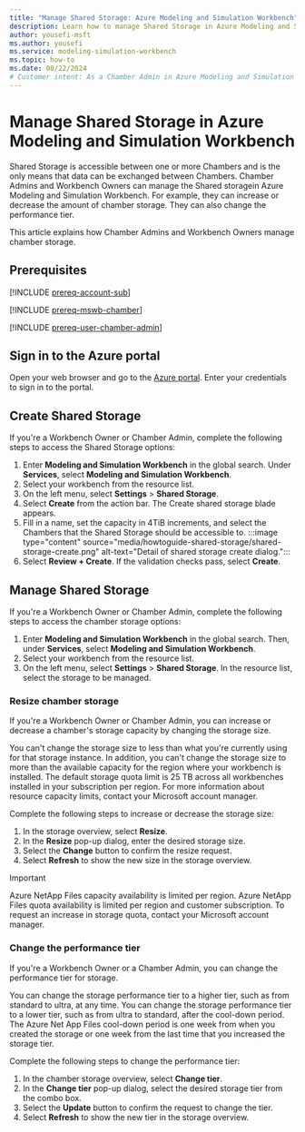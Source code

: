 ```yaml
---
title: "Manage Shared Storage: Azure Modeling and Simulation Workbench"
description: Learn how to manage Shared Storage in Azure Modeling and Simulation Workbench.
author: yousefi-msft
ms.author: yousefi
ms.service: modeling-simulation-workbench
ms.topic: how-to
ms.date: 08/22/2024
# Customer intent: As a Chamber Admin in Azure Modeling and Simulation Workbench, I want to manage shared storage.
---
```


# Manage Shared Storage in Azure Modeling and Simulation Workbench

Shared Storage is accessible between one or more Chambers and is the only means that data can be exchanged between Chambers.  Chamber Admins and Workbench Owners can manage the Shared storagein Azure Modeling and Simulation Workbench. For example, they can increase or decrease the amount of chamber storage. They can also change the performance tier.  

This article explains how Chamber Admins and Workbench Owners manage chamber storage.

## Prerequisites

[!INCLUDE [prereq-account-sub](includes/prereq/prereq-account-sub.md)]

[!INCLUDE [prereq-mswb-chamber](includes/prereq/prereq-mswb-chamber.md)]

[!INCLUDE [prereq-user-chamber-admin](includes/prereq/prereq-user-chamber-admin.md)]

## Sign in to the Azure portal

Open your web browser and go to the [Azure portal](https://portal.azure.com/). Enter your credentials to sign in to the portal.

## Create Shared Storage

If you're a Workbench Owner or Chamber Admin, complete the following steps to access the Shared Storage options:

1. Enter **Modeling and Simulation Workbench** in the global search. Under **Services**, select **Modeling and Simulation Workbench**.
1. Select your workbench from the resource list.
1. On the left menu, select **Settings** > **Shared Storage**.
1. Select **Create** from the action bar. The Create shared storage blade appears.
1. Fill in a name, set the capacity in 4TiB increments, and select the Chambers that the Shared Storage should be accessible to. :::image type="content" source="media/howtoguide-shared-storage/shared-storage-create.png" alt-text="Detail of shared storage create dialog.":::
1. Select **Review + Create**. If the validation checks pass, select **Create**.

## Manage Shared Storage

If you're a Workbench Owner or Chamber Admin, complete the following steps to access the chamber storage options:

1. Enter **Modeling and Simulation Workbench** in the global search. Then, under **Services**, select **Modeling and Simulation Workbench**.
1. Select your workbench from the resource list.
1. On the left menu, select **Settings** > **Shared Storage**. In the resource list, select the storage to be managed.

### Resize chamber storage

If you're a Workbench Owner or Chamber Admin, you can increase or decrease a chamber's storage capacity by changing the storage size.  

You can't change the storage size to less than what you're currently using for that storage instance. In addition, you can't change the storage size to more than the available capacity for the region where your workbench is installed. The default storage quota limit is 25 TB across all workbenches installed in your subscription per region. For more information about resource capacity limits, contact your Microsoft account manager.

Complete the following steps to increase or decrease the storage size:

1. In the storage overview, select **Resize**.
1. In the **Resize** pop-up dialog, enter the desired storage size.
1. Select the **Change** button to confirm the resize request.
1. Select **Refresh** to show the new size in the storage overview.

> [!IMPORTANT]
> Azure NetApp Files capacity availability is limited per region. Azure NetApp Files quota availability is limited per region and customer subscription. To request an increase in storage quota, contact your Microsoft account manager.

### Change the performance tier

If you're a Workbench Owner or a Chamber Admin, you can change the performance tier for storage.

You can change the storage performance tier to a higher tier, such as from standard to ultra, at any time. You can change the storage performance tier to a lower tier, such as from ultra to standard, after the cool-down period. The Azure Net App Files cool-down period is one week from when you created the storage or one week from the last time that you increased the storage tier.

Complete the following steps to change the performance tier:

1. In the chamber storage overview, select **Change tier**.
1. In the **Change tier** pop-up dialog, select the desired storage tier from the combo box.
1. Select the **Update** button to confirm the request to change the tier.
1. Select **Refresh** to show the new tier in the storage overview.
